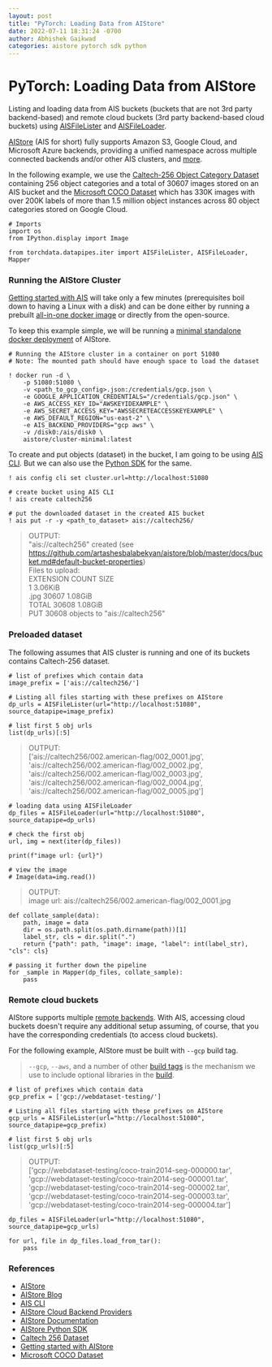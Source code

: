 ```yaml
---
layout: post
title: "PyTorch: Loading Data from AIStore"
date: 2022-07-11 18:31:24 -0700
author: Abhishek Gaikwad
categories: aistore pytorch sdk python
---
```


# PyTorch: Loading Data from AIStore

Listing and loading data from AIS buckets (buckets that are not 3rd
party backend-based) and remote cloud buckets (3rd party backend-based
cloud buckets) using
[AISFileLister](https://pytorch.org/data/main/generated/torchdata.datapipes.iter.AISFileLister.html#aisfilelister)
and
[AISFileLoader](https://pytorch.org/data/main/generated/torchdata.datapipes.iter.AISFileLoader.html#torchdata.datapipes.iter.AISFileLoader).

[AIStore](https://github.com/artashesbalabekyan/aistore) (AIS for short) fully supports
Amazon S3, Google Cloud, and Microsoft Azure backends, providing a
unified namespace across multiple connected backends and/or other AIS
clusters, and [more](https://github.com/artashesbalabekyan/aistore#features).

In the following example, we use the [Caltech-256 Object Category
Dataset](https://authors.library.caltech.edu/7694/) containing 256
object categories and a total of 30607 images stored on an AIS bucket
and the [Microsoft COCO Dataset](https://cocodataset.org/#home) which
has 330K images with over 200K labels of more than 1.5 million object
instances across 80 object categories stored on Google Cloud.

``` {.python}
# Imports
import os
from IPython.display import Image

from torchdata.datapipes.iter import AISFileLister, AISFileLoader, Mapper
```


### Running the AIStore Cluster

[Getting started with
AIS](https://github.com/artashesbalabekyan/aistore/blob/master/docs/getting_started.md)
will take only a few minutes (prerequisites boil down to having a Linux
with a disk) and can be done either by running a prebuilt [all-in-one
docker image](https://github.com/artashesbalabekyan/aistore/tree/master/deploy) or
directly from the open-source.

To keep this example simple, we will be running a [minimal standalone
docker
deployment](https://github.com/artashesbalabekyan/aistore/blob/master/deploy/prod/docker/single/README.md)
of AIStore.

``` {.python}
# Running the AIStore cluster in a container on port 51080
# Note: The mounted path should have enough space to load the dataset

! docker run -d \
    -p 51080:51080 \
    -v <path_to_gcp_config>.json:/credentials/gcp.json \
    -e GOOGLE_APPLICATION_CREDENTIALS="/credentials/gcp.json" \
    -e AWS_ACCESS_KEY_ID="AWSKEYIDEXAMPLE" \
    -e AWS_SECRET_ACCESS_KEY="AWSSECRETEACCESSKEYEXAMPLE" \
    -e AWS_DEFAULT_REGION="us-east-2" \
    -e AIS_BACKEND_PROVIDERS="gcp aws" \
    -v /disk0:/ais/disk0 \
    aistore/cluster-minimal:latest
```


To create and put objects (dataset) in the bucket, I am going to be
using [AIS
CLI](https://github.com/artashesbalabekyan/aistore/blob/master/docs/cli.md). But we
can also use the [Python
SDK](https://github.com/artashesbalabekyan/aistore/tree/master/python/aistore) for the
same.

``` {.python}
! ais config cli set cluster.url=http://localhost:51080

# create bucket using AIS CLI
! ais create caltech256

# put the downloaded dataset in the created AIS bucket
! ais put -r -y <path_to_dataset> ais://caltech256/
```

> OUTPUT:<br>"ais://caltech256" created (see https://github.com/artashesbalabekyan/aistore/blob/master/docs/bucket.md#default-bucket-properties)<br>
> Files to upload:<br>
    EXTENSION	 COUNT	 SIZE<br>
                    1	 3.06KiB<br>
    .jpg		 30607	 1.08GiB<br>
    TOTAL		30608	1.08GiB<br>
    PUT 30608 objects to "ais://caltech256"<br>


### Preloaded dataset

The following assumes that AIS cluster is running and one of its buckets
contains Caltech-256 dataset.

``` {.python}
# list of prefixes which contain data
image_prefix = ['ais://caltech256/']

# Listing all files starting with these prefixes on AIStore 
dp_urls = AISFileLister(url="http://localhost:51080", source_datapipe=image_prefix)

# list first 5 obj urls
list(dp_urls)[:5]
```

>OUTPUT:<br>
    ['ais://caltech256/002.american-flag/002_0001.jpg',<br>
     'ais://caltech256/002.american-flag/002_0002.jpg',<br>
     'ais://caltech256/002.american-flag/002_0003.jpg',<br>
     'ais://caltech256/002.american-flag/002_0004.jpg',<br>
     'ais://caltech256/002.american-flag/002_0005.jpg']



``` {.python}
# loading data using AISFileLoader
dp_files = AISFileLoader(url="http://localhost:51080", source_datapipe=dp_urls)

# check the first obj
url, img = next(iter(dp_files))

print(f"image url: {url}")

# view the image
# Image(data=img.read())
```

>OUTPUT:<br>
    image url: ais://caltech256/002.american-flag/002_0001.jpg

``` {.python}
def collate_sample(data):
    path, image = data
    dir = os.path.split(os.path.dirname(path))[1]
    label_str, cls = dir.split(".")
    return {"path": path, "image": image, "label": int(label_str), "cls": cls}
```

``` {.python}
# passing it further down the pipeline
for _sample in Mapper(dp_files, collate_sample):
    pass
```

### Remote cloud buckets

AIStore supports multiple [remote
backends](https://aiatscale.org/docs/providers). With AIS, accessing
cloud buckets doesn\'t require any additional setup assuming, of course,
that you have the corresponding credentials (to access cloud buckets).

For the following example, AIStore must be built with `--gcp` build tag.

> `--gcp`, `--aws`, and a number of other [build tags](https://github.com/artashesbalabekyan/aistore/blob/master/Makefile) is the mechanism we use to include optional libraries in the [build](https://github.com/artashesbalabekyan/aistore/blob/master/docs/getting_started.md#build-make-and-development-tools).

``` {.python}
# list of prefixes which contain data
gcp_prefix = ['gcp://webdataset-testing/']

# Listing all files starting with these prefixes on AIStore 
gcp_urls = AISFileLister(url="http://localhost:51080", source_datapipe=gcp_prefix)

# list first 5 obj urls
list(gcp_urls)[:5]
```

> OUTPUT:<br>
    ['gcp://webdataset-testing/coco-train2014-seg-000000.tar',<br>
     'gcp://webdataset-testing/coco-train2014-seg-000001.tar',<br>
     'gcp://webdataset-testing/coco-train2014-seg-000002.tar',<br>
     'gcp://webdataset-testing/coco-train2014-seg-000003.tar',<br>
     'gcp://webdataset-testing/coco-train2014-seg-000004.tar']

``` {.python}
dp_files = AISFileLoader(url="http://localhost:51080", source_datapipe=gcp_urls)
```
``` {.python}
for url, file in dp_files.load_from_tar():
    pass
```

### References

-   [AIStore](https://github.com/artashesbalabekyan/aistore)
-   [AIStore Blog](https://aiatscale.org/blog)
-   [AIS CLI](https://github.com/artashesbalabekyan/aistore/blob/master/docs/cli.md)
-   [AIStore Cloud Backend
    Providers](https://aiatscale.org/docs/providers)
-   [AIStore Documentation](https://aiatscale.org/docs)
-   [AIStore Python
    SDK](https://github.com/artashesbalabekyan/aistore/tree/master/python/aistore)
-   [Caltech 256 Dataset](https://authors.library.caltech.edu/7694/)
-   [Getting started with
    AIStore](https://github.com/artashesbalabekyan/aistore/blob/master/docs/getting_started.md)
-   [Microsoft COCO Dataset](https://cocodataset.org/#home)